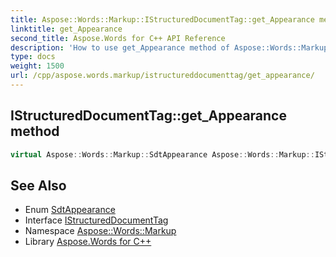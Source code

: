 ```yaml
---
title: Aspose::Words::Markup::IStructuredDocumentTag::get_Appearance method
linktitle: get_Appearance
second_title: Aspose.Words for C++ API Reference
description: 'How to use get_Appearance method of Aspose::Words::Markup::IStructuredDocumentTag class in C++.'
type: docs
weight: 1500
url: /cpp/aspose.words.markup/istructureddocumenttag/get_appearance/
---
```

## IStructuredDocumentTag::get_Appearance method




```cpp
virtual Aspose::Words::Markup::SdtAppearance Aspose::Words::Markup::IStructuredDocumentTag::get_Appearance()=0
```

## See Also

* Enum [SdtAppearance](../../sdtappearance/)
* Interface [IStructuredDocumentTag](../)
* Namespace [Aspose::Words::Markup](../../)
* Library [Aspose.Words for C++](../../../)
